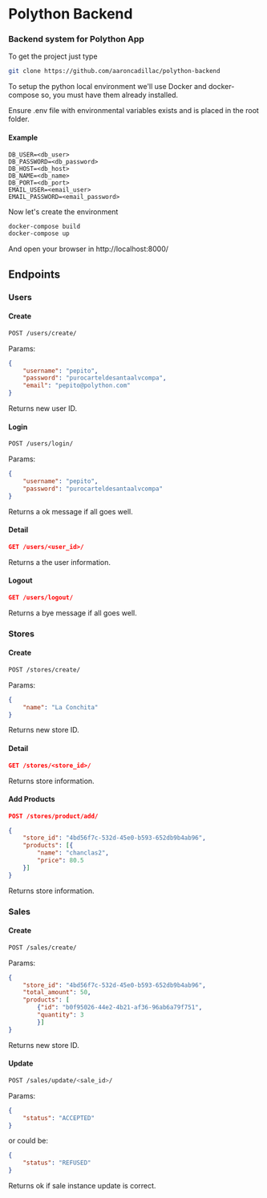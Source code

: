 # Polython Backend

### Backend system for Polython App

To get the project just type

```bash
git clone https://github.com/aaroncadillac/polython-backend
```

To setup the python local environment we'll use Docker and docker-compose so, you must have them already installed.

Ensure .env file with environmental variables exists and is placed in the root folder.

#### Example

```
DB_USER=<db_user>
DB_PASSWORD=<db_password>
DB_HOST=<db_host>
DB_NAME=<db_name>
DB_PORT=<db_port>
EMAIL_USER=<email_user>
EMAIL_PASSWORD=<email_password>
```


Now let's create the environment

```bash
docker-compose build
docker-compose up
```

And open your browser in http://localhost:8000/


## Endpoints

### Users

#### Create

```bash
POST /users/create/
```

Params:

```json
{
	"username": "pepito",
	"password": "purocarteldesantaalvcompa",
	"email": "pepito@polython.com"
}
```

Returns new user ID.

#### Login

```bash
POST /users/login/
```

Params:

```json
{
	"username": "pepito",
	"password": "purocarteldesantaalvcompa"
}
```

Returns a ok message if all goes well.

#### Detail

```json
GET /users/<user_id>/
```

Returns a the user information.

#### Logout

```json
GET /users/logout/
```

Returns a bye message if all goes well.

### Stores

#### Create

```bash
POST /stores/create/
```

Params:

```json
{
	"name": "La Conchita"
}
```

Returns new store ID.

#### Detail

```json
GET /stores/<store_id>/
```

Returns store information.

#### Add Products

```json
POST /stores/product/add/
```

```json
{
	"store_id": "4bd56f7c-532d-45e0-b593-652db9b4ab96",
	"products": [{
		"name": "chanclas2",
		"price": 80.5
	}]
}
```

Returns store information.

### Sales

#### Create

```bash
POST /sales/create/
```

Params:

```json
{
	"store_id": "4bd56f7c-532d-45e0-b593-652db9b4ab96",
	"total_amount": 50,
	"products": [
		{"id": "b0f95026-44e2-4b21-af36-96ab6a79f751",
		"quantity": 3
		}]
}
```

Returns new store ID.


#### Update

```bash
POST /sales/update/<sale_id>/
```

Params:

```json
{
	"status": "ACCEPTED"
}
```

or could be:

```json
{
	"status": "REFUSED"
}
```

Returns ok if sale instance update is correct.


